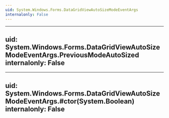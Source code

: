 ```yaml
---
uid: System.Windows.Forms.DataGridViewAutoSizeModeEventArgs
internalonly: False
---
```


---
uid: System.Windows.Forms.DataGridViewAutoSizeModeEventArgs.PreviousModeAutoSized
internalonly: False
---

---
uid: System.Windows.Forms.DataGridViewAutoSizeModeEventArgs.#ctor(System.Boolean)
internalonly: False
---
